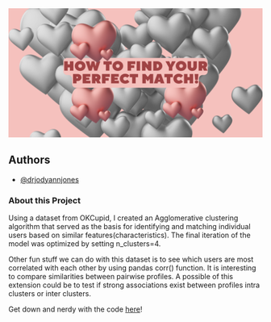 <img src="https://github.com/drjodyannjones/dating_match_app/raw/master/perfect_match_header.png" alt="Banner" style="max-width: 100%;">

## Authors

- [@drjodyannjones](https://www.github.com/drjodyannjones)

### About this Project

Using a dataset from OKCupid, I created an Agglomerative clustering algorithm that served as the basis for identifying and matching individual users based on similar features(characteristics). The final iteration of the model was optimized by setting n_clusters=4.

Other fun stuff we can do with this dataset is to see which users are most correlated with each other  by using pandas corr() function. It is interesting to compare similarities between pairwise profiles. A possible of this extension could be to test if strong associations exist between profiles intra clusters or inter clusters. 

Get down and nerdy with the code <a href="https://github.com/drjodyannjones/dating_match_app/blob/master/dating_app_recommender_system-Copy1.ipynb">here</a>!
